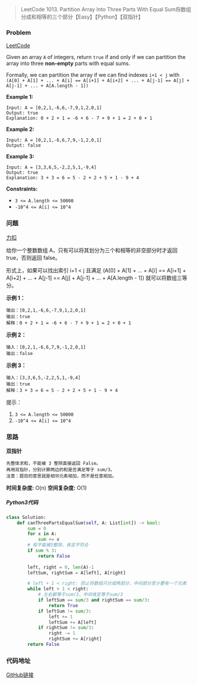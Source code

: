 > LeetCode 1013. Partition Array Into Three Parts With Equal Sum将数组分成和相等的三个部分【Easy】【Python】【双指针】

### Problem

[LeetCode](https://leetcode.com/problems/partition-array-into-three-parts-with-equal-sum/)

Given an array `A` of integers, return `true` if and only if we can partition the array into three **non-empty** parts with equal sums.

Formally, we can partition the array if we can find indexes `i+1 < j` with `(A[0] + A[1] + ... + A[i] == A[i+1] + A[i+2] + ... + A[j-1] == A[j] + A[j-1] + ... + A[A.length - 1])`

**Example 1:**

```
Input: A = [0,2,1,-6,6,-7,9,1,2,0,1]
Output: true
Explanation: 0 + 2 + 1 = -6 + 6 - 7 + 9 + 1 = 2 + 0 + 1
```

**Example 2:**

```
Input: A = [0,2,1,-6,6,7,9,-1,2,0,1]
Output: false
```

**Example 3:**

```
Input: A = [3,3,6,5,-2,2,5,1,-9,4]
Output: true
Explanation: 3 + 3 = 6 = 5 - 2 + 2 + 5 + 1 - 9 + 4
```

**Constraints:**

- `3 <= A.length <= 50000`
- `-10^4 <= A[i] <= 10^4`

### 问题

[力扣](https://leetcode-cn.com/problems/partition-array-into-three-parts-with-equal-sum/)

给你一个整数数组 A，只有可以将其划分为三个和相等的非空部分时才返回 true，否则返回 false。

形式上，如果可以找出索引 i+1 < j 且满足 (A[0] + A[1] + ... + A[i] == A[i+1] + A[i+2] + ... + A[j-1] == A[j] + A[j-1] + ... + A[A.length - 1]) 就可以将数组三等分。

**示例 1：**

```
输出：[0,2,1,-6,6,-7,9,1,2,0,1]
输出：true
解释：0 + 2 + 1 = -6 + 6 - 7 + 9 + 1 = 2 + 0 + 1
```

**示例 2：**

```
输入：[0,2,1,-6,6,7,9,-1,2,0,1]
输出：false
```

**示例 3：**

```
输入：[3,3,6,5,-2,2,5,1,-9,4]
输出：true
解释：3 + 3 = 6 = 5 - 2 + 2 + 5 + 1 - 9 + 4
```


提示：

1. `3 <= A.length <= 50000`
2. `-10^4 <= A[i] <= 10^4`

### 思路

**双指针**

```
先整体求和，不能被 3 整除直接返回 False。
再用双指针，分别计算两边的和是否满足等于 sum/3。
注意：题目的意思就是相邻元素相加，而不是任意相加。
```

**时间复杂度:** O(n)
**空间复杂度:** O(1)

##### Python3代码

```python
class Solution:
    def canThreePartsEqualSum(self, A: List[int]) -> bool:
        sum = 0
        for x in A:
            sum += x
        # 和不能被3整除，肯定不符合
        if sum % 3:
            return False
        
        left, right = 0, len(A)-1
        leftSum, rightSum = A[left], A[right]

        # left + 1 < right: 防止将数组只分成两部分，中间部分至少要有一个元素
        while left + 1 < right:
            # 左右都等于sum/3，中间肯定等于sum/3
            if leftSum == sum/3 and rightSum == sum/3:
                return True
            if leftSum != sum/3:
                left += 1
                leftSum += A[left]
            if rightSum != sum/3:
                right -= 1
                rightSum += A[right]
        return False
```

### 代码地址

[GitHub链接](https://github.com/Wonz5130/LeetCode-Solutions/blob/master/solutions/1013-Partition-Array-Into-Three-Parts-With-Equal-Sum/1013.py)